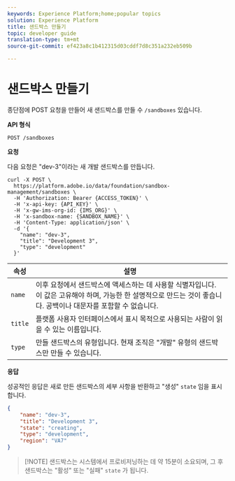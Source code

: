 ```yaml
---
keywords: Experience Platform;home;popular topics
solution: Experience Platform
title: 샌드박스 만들기
topic: developer guide
translation-type: tm+mt
source-git-commit: ef423a8c1b412315d03cddf7d8c351a232eb509b

---
```



# 샌드박스 만들기

종단점에 POST 요청을 만들어 새 샌드박스를 만들 수 `/sandboxes` 있습니다.

**API 형식**

```http
POST /sandboxes
```

**요청**

다음 요청은 &quot;dev-3&quot;이라는 새 개발 샌드박스를 만듭니다.

```shell
curl -X POST \
  https://platform.adobe.io/data/foundation/sandbox-management/sandboxes \
  -H 'Authorization: Bearer {ACCESS_TOKEN}' \
  -H 'x-api-key: {API_KEY}' \
  -H 'x-gw-ims-org-id: {IMS_ORG}' \
  -H 'x-sandbox-name: {SANDBOX_NAME}' \
  -H 'Content-Type: application/json' \
  -d '{
    "name": "dev-3",
    "title": "Development 3",
    "type": "development"
  }'
```

| 속성 | 설명 |
| --- | --- |
| `name` | 이후 요청에서 샌드박스에 액세스하는 데 사용할 식별자입니다. 이 값은 고유해야 하며, 가능한 한 설명적으로 만드는 것이 좋습니다. 공백이나 대문자를 포함할 수 없습니다. |
| `title` | 플랫폼 사용자 인터페이스에서 표시 목적으로 사용되는 사람이 읽을 수 있는 이름입니다. |
| `type` | 만들 샌드박스의 유형입니다. 현재 조직은 &quot;개발&quot; 유형의 샌드박스만 만들 수 있습니다. |

**응답**

성공적인 응답은 새로 만든 샌드박스의 세부 사항을 반환하고 &quot;생성&quot; `state` 임을 표시합니다.

```json
{
    "name": "dev-3",
    "title": "Development 3",
    "state": "creating",
    "type": "development",
    "region": "VA7"
}
```

>[!NOTE] 샌드박스는 시스템에서 프로비저닝하는 데 약 15분이 소요되며, 그 후 샌드박스는 &quot;활성&quot; 또는 &quot;실패&quot; `state` 가 됩니다.
